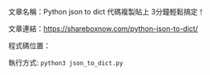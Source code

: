 文章名稱：Python json to dict 代碼複製貼上 3分鐘輕鬆搞定！

文章連結：https://shareboxnow.com/python-json-to-dict/

程式碼位置：

執行方式: `python3 json_to_dict.py`

